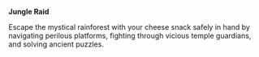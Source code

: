 **Jungle Raid**

Escape the mystical rainforest with your cheese snack safely in hand by navigating perilous platforms, fighting through vicious temple guardians, and solving ancient puzzles.

